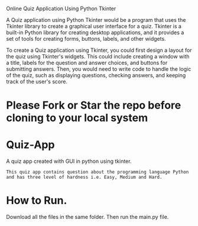 Online Quiz Application Using Python Tkinter

A Quiz application using Python Tkinter would be a program that uses the Tkinter
library to create a graphical user interface for a quiz. Tkinter is a built-in Python
library for creating desktop applications, and it provides a set of tools for creating
forms, buttons, labels, and other widgets.

To create a Quiz application using Tkinter, you could first design a layout for
the quiz using Tkinter's widgets. This could include creating a window with a title,
labels for the question and answer choices, and buttons for submitting answers.
Then, you would need to write code to handle the logic of the quiz, such as
displaying questions, checking answers, and keeping track of the user's score. 

# Please Fork or Star the repo before cloning to your local system

# Quiz-App
A quiz app created with GUI in python using tkinter.

`This quiz app contains question about the programming language Python and has three level of hardness i.e. Easy, Medium and Hard.`

# How to Run.
Download all the files in the same folder.
Then run the main.py file.

